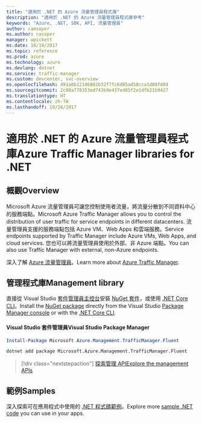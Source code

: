 ```yaml
---
title: "適用於 .NET 的 Azure 流量管理員程式庫"
description: "適用於 .NET 的 Azure 流量管理員程式庫參考"
keywords: "Azure, .NET, SDK, API, 流量管理員"
author: camsoper
ms.author: casoper
manager: wpickett
ms.date: 10/19/2017
ms.topic: reference
ms.prod: azure
ms.technology: azure
ms.devlang: dotnet
ms.service: traffic-manager
ms.custom: devcenter, svc-overview
ms.openlocfilehash: 491a8b12146882b32f7fc6d85ad58cca1d00fd04
ms.sourcegitcommit: 2c08a778353ed743b9e437ed85f2e1dfb21b9427
ms.translationtype: HT
ms.contentlocale: zh-TW
ms.lasthandoff: 10/26/2017
---
```

# <a name="azure-traffic-manager-libraries-for-net"></a><span data-ttu-id="fe94f-104">適用於 .NET 的 Azure 流量管理員程式庫</span><span class="sxs-lookup"><span data-stu-id="fe94f-104">Azure Traffic Manager libraries for .NET</span></span>

## <a name="overview"></a><span data-ttu-id="fe94f-105">概觀</span><span class="sxs-lookup"><span data-stu-id="fe94f-105">Overview</span></span>

<span data-ttu-id="fe94f-106">Microsoft Azure 流量管理員可讓您控制使用者流量，將流量分散到不同資料中心的服務端點。</span><span class="sxs-lookup"><span data-stu-id="fe94f-106">Microsoft Azure Traffic Manager allows you to control the distribution of user traffic for service endpoints in different datacenters.</span></span> <span data-ttu-id="fe94f-107">流量管理員支援的服務端點包括 Azure VM、Web Apps 和雲端服務。</span><span class="sxs-lookup"><span data-stu-id="fe94f-107">Service endpoints supported by Traffic Manager include Azure VMs, Web Apps, and cloud services.</span></span> <span data-ttu-id="fe94f-108">您也可以將流量管理員使用於外部、非 Azure 端點。</span><span class="sxs-lookup"><span data-stu-id="fe94f-108">You can also use Traffic Manager with external, non-Azure endpoints.</span></span>

<span data-ttu-id="fe94f-109">深入了解 [Azure 流量管理員](/azure/traffic-manager/traffic-manager-overview)。</span><span class="sxs-lookup"><span data-stu-id="fe94f-109">Learn more about [Azure Traffic Manager](/azure/traffic-manager/traffic-manager-overview).</span></span>  

## <a name="management-library"></a><span data-ttu-id="fe94f-110">管理程式庫</span><span class="sxs-lookup"><span data-stu-id="fe94f-110">Management library</span></span>

<span data-ttu-id="fe94f-111">直接從 Visual Studio [套件管理員主控台][PackageManager]安裝 [NuGet 套件](https://www.nuget.org/packages/Microsoft.Azure.Management.TrafficManager.Fluent)，或使用 [.NET Core CLI][DotNetCLI]。</span><span class="sxs-lookup"><span data-stu-id="fe94f-111">Install the [NuGet package](https://www.nuget.org/packages/Microsoft.Azure.Management.TrafficManager.Fluent) directly from the Visual Studio [Package Manager console][PackageManager] or with the [.NET Core CLI][DotNetCLI].</span></span>

#### <a name="visual-studio-package-manager"></a><span data-ttu-id="fe94f-112">Visual Studio 套件管理員</span><span class="sxs-lookup"><span data-stu-id="fe94f-112">Visual Studio Package Manager</span></span>

```powershell
Install-Package Microsoft.Azure.Management.TrafficManager.Fluent
```

```bash
dotnet add package Microsoft.Azure.Management.TrafficManager.Fluent
```

> [!div class="nextstepaction"]
> [<span data-ttu-id="fe94f-113">探索管理 API</span><span class="sxs-lookup"><span data-stu-id="fe94f-113">Explore the management APIs</span></span>](/dotnet/api/overview/azure/trafficmanager/management)

## <a name="samples"></a><span data-ttu-id="fe94f-114">範例</span><span class="sxs-lookup"><span data-stu-id="fe94f-114">Samples</span></span>

<span data-ttu-id="fe94f-115">深入探索可在應用程式中使用的 [.NET 程式碼範例](https://azure.microsoft.com/resources/samples/?platform=dotnet)。</span><span class="sxs-lookup"><span data-stu-id="fe94f-115">Explore more [sample .NET code](https://azure.microsoft.com/resources/samples/?platform=dotnet) you can use in your apps.</span></span>

[PackageManager]: https://docs.microsoft.com/nuget/tools/package-manager-console
[DotNetCLI]: https://docs.microsoft.com/dotnet/core/tools/dotnet-add-package